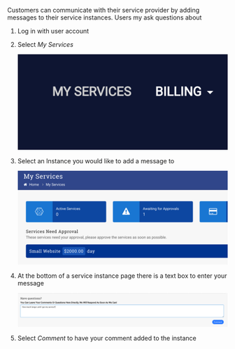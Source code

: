 Customers can communicate with their service provider by adding messages to their service instances. Users my ask questions about

1. Log in with user account
2. Select _My Services_

    ![Screenshot](./images/my_services.png)

3. Select an Instance you would like to add a message to

    ![Screenshot](./images/select_instance.png)

4. At the bottom of a service instance page there is a text box to enter your message

    ![Screenshot](./images/comment.png)

5. Select _Comment_ to have your comment added to the instance